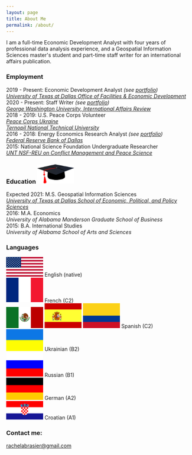 ```yaml
---
layout: page
title: About Me
permalink: /about/
---
```


I am a full-time Economic Development Analyst with four years of professional data analysis experience, and a Geospatial Information Sciences master's student and part-time staff writer for an international affairs publication.

### Employment

2019 - Present: Economic Development Analyst *(see [portfolio](https://rachelabrasier.github.io/pubs#the-university-of-texas-at-dallas-the-connection-economic-development-and-our-community))*  
[*University of Texas at Dallas Office of Facilities & Economic Development*](https://economicengine.utdallas.edu)  
2020 - Present: Staff Writer *(see [portfolio](https://rachelabrasier.github.io/pubs#george-washington-university-international-affairs-review))*  
[*George Washington University, International Affairs Review*](https://iar-gwu.org/)  
2018 - 2019: U.S. Peace Corps Volunteer  
[*Peace Corps Ukraine*](https://www.peacecorps.gov/ukraine/)  
[*Ternopil National Technical University*](http://tntu.edu.ua/?p=uk/main/)  
2016 - 2018: Energy Economics Research Analyst *(see [portfolio](https://rachelabrasier.github.io/pubs#federal-reserve-bank-of-dallas-southwest-economy))*  
[*Federal Reserve Bank of Dallas*](https://www.dallasfed.org/research/)  
2015: National Science Foundation Undergraduate Researcher  
[*UNT NSF-REU on Conflict Management and Peace Science*](https://politicalscience.unt.edu/peace-studies/unt-nsf-reu-conflict-management-and-peace-science)


### Education <img src="/images/education.png" alt="drawing" width="100">
Expected 2021: M.S. Geospatial Information Sciences  
[*University of Texas at Dallas School of Economic, Political, and Policy Sciences*](https://epps.utdallas.edu/)   
2016: M.A. Economics  
*University of Alabama Manderson Graduate School of Business*  
2015: B.A. International Studies  
*University of Alabama School of Arts and Sciences*

### Languages

<img src="/images/usa-flag.png" alt="drawing" width="100"> English (native)  
<img src="/images/france-flag.png" alt="drawing" width="100"> French (C2)  
<img src="/images/mexico-flag.png" alt="drawing" width="100"> <img src="/images/spain-flag.png" alt="drawing" width="100"> <img src="/images/colombia-flag.png" alt="drawing" width="100"> Spanish (C2)  
<img src="/images/ukraine-flag.png" alt="drawing" width="100"> Ukrainian (B2)  
<img src="/images/russia-flag.png" alt="drawing" width="100"> Russian (B1)  
<img src="/images/germany-flag.png" alt="drawing" width="100"> German (A2)  
<img src="/images/croatia-flag.png" alt="drawing" width="100"> Croatian (A1)

### Contact me:

[rachelabrasier@gmail.com](mailto:rachelabrasier@gmail.com)
